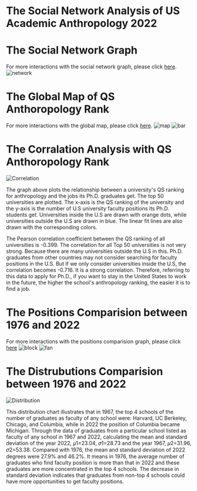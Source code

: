 # The Social Network Analysis of US Academic Anthropology 2022
# The Social Network Graph
For more interactions with the social network graph, please click [here](https://zyw-mia.github.io/The-Social-Network-Analysis-of-US-Academic-Anthropology-2022/social_network/social_network.html). 
![network](https://zyw-mia.github.io/The-Social-Network-Analysis-of-US-Academic-Anthropology-2022/social_network/network.png)
# The Global Map of QS Anthoropology Rank
For more interactions with the global map, please click [here](https://zyw-mia.github.io/The-Social-Network-Analysis-of-US-Academic-Anthropology-2022/global_map/map-bar-morph.html).
![map](https://zyw-mia.github.io/The-Social-Network-Analysis-of-US-Academic-Anthropology-2022/global_map/global_map.png)
![bar](https://zyw-mia.github.io/The-Social-Network-Analysis-of-US-Academic-Anthropology-2022/global_map/bar.png) 
# The Corralation Analysis with QS Anthoropology Rank
![Correlation](https://zyw-mia.github.io/The-Social-Network-Analysis-of-US-Academic-Anthropology-2022/correlation/linearplot.png)

The graph above plots the relationship between a university's QS ranking for anthropology and the jobs its Ph.D. graduates get. The top 50 universities are plotted. The x-axis is the QS ranking of the university and the y-axis is the number of U.S university faculty positions its Ph.D. students get. Universities inside the U.S are drawn with orange dots, while universities outside the U.S are drawn in blue. The linear fit lines are also drawn with the corresponding colors.

The Pearson correlation coefficient between the QS ranking of all universities is -0.399. The correlation for all Top 50 universities is not very strong. Because there are many universities outside the U.S in this. Ph.D. graduates from other countries may not consider searching for faculty positions in the U.S. But if we only consider universities inside the U.S, the correlation becomes -0.716. It is a strong correlation.
Therefore, referring to this data to apply for Ph.D., if you want to stay in the United States to work in the future, the higher the school's anthropology ranking, the easier it is to find a job.
# The Positions Comparision between 1976 and 2022
For more interactions with the positions comparision graph, please click [here](https://zyw-mia.github.io/The-Social-Network-Analysis-of-US-Academic-Anthropology-2022/positions_comparison/index.html)
![block](https://zyw-mia.github.io/The-Social-Network-Analysis-of-US-Academic-Anthropology-2022/positions_comparison/block.png)
![fan](https://zyw-mia.github.io/The-Social-Network-Analysis-of-US-Academic-Anthropology-2022/positions_comparison/fan.png)


# The Distrubutions Comparision between 1976 and 2022
![Distribution](https://zyw-mia.github.io/The-Social-Network-Analysis-of-US-Academic-Anthropology-2022/correlation/distribution.png)

This distribution chart illustrates that in 1967, the top 4 schools of the number of graduates as faculty of any school were: Harvard, UC Berkeley, Chicago, and Columbia, while in 2022 the position of Columbia became Michigan.
Through the data of graduates from a particular school listed as faculty of any school in 1967 and 2022, calculating the mean and standard deviation of the year 2022, 𝜇1=23.04, 𝜎1=28.73 and the year 1967, 𝜇2=31.96, 𝜎2=53.38. Compared with 1976, the mean and standard deviation of 2022 degrees were 27.9% and 46.2%. It means in 1976, the average number of graduates who find faculty position is more than that in 2022 and these graduates are more concentrated in the top 4 schools. The decrease in standard deviation indicates that graduates from non-top 4 schools could have more opportunities to get faculty positions.
